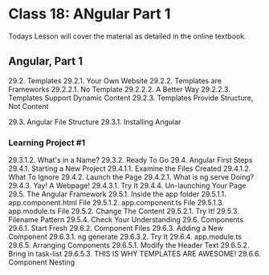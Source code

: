 # Class 18: ANgular Part 1

Todays Lesson will cover the material as detailed in the online textbook.

## Angular, Part 1

29.2. Templates
29.2.1. Your Own Website
29.2.2. Templates are Frameworks
29.2.2.1. No Template
29.2.2.2. A Better Way
29.2.2.3. Templates Support Dynamic Content
29.2.3. Templates Provide Structure, Not Content

29.3. Angular File Structure
29.3.1. Installing Angular
### Learning Project #1
29.3.1.2. What's in a Name?
29.3.2. Ready To Go
29.4. Angular First Steps
29.4.1. Starting a New Project
29.4.1.1. Examine the Files Created
29.4.1.2. What To Ignore
29.4.2. Launch the Page
29.4.2.1. What is ng serve Doing?
29.4.3. Yay! A Webpage!
29.4.3.1. Try It
29.4.4. Un-launching Your Page
29.5. The Angular Framework
29.5.1. Inside the app folder
29.5.1.1. app.component.html File
29.5.1.2. app.component.ts File
29.5.1.3. app.module.ts File
29.5.2. Change The Content
29.5.2.1. Try It!
29.5.3. Filename Pattern
29.5.4. Check Your Understanding
29.6. Components
29.6.1. Start Fresh
29.6.2. Component Files
29.6.3. Adding a New Component
29.6.3.1. ng generate
29.6.3.2. Try It
29.6.4. app.module.ts
29.6.5. Arranging Components
29.6.5.1. Modify the Header Text
29.6.5.2. Bring in task-list
29.6.5.3. THIS IS WHY TEMPLATES ARE AWESOME!
29.6.6. Component Nesting